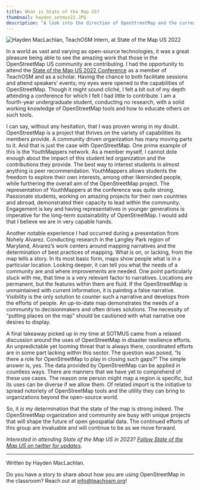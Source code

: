 ```yaml
---
title: What is State of the Map US?
thumbnail: hayden_sotmus22.JPG
description: "A look into the direction of OpenStreetMap and the current problems it is tackling."
---
```


![Hayden MacLachlan, TeachOSM Intern, at State of the Map US 2022](../../../assets/images/blog/hayden_sotmus22.JPG)

In a world as vast and varying as open-source technologies, it was a great pleasure being able to see the amazing work that those in the OpenStreetMap US community are contributing. I had the opportunity to attend the [State of the Map US 2022 Conference](https://2022.stateofthemap.us/) as a member of TeachOSM and as a scholar. Having the chance to both facilitate sessions and attend speakers’ events; my eyes were opened to the capabilities of OpenStreetMap. Though it might sound cliché, I felt a bit out of my depth attending a conference for which I felt I had little to contribute. I am a fourth-year undergraduate student, conducting no research, with a solid working knowledge of OpenStreetMap tools and how to educate others on such tools.
 
I can say, without any hesitation, that I was proven wrong in my doubt. OpenStreetMap is a project that thrives on the variety of capabilities its members provide. A community driven organization has many moving parts to it. And that is just the case with OpenStreetMap. One prime example of this is the YouthMappers network. As a member myself, I cannot dote enough about the impact of this student led organization and the contributions they provide. The best way to interest students in almost anything is peer recommendation. YouthMappers allows students the freedom to explore their own interests, among other likeminded people, while furthering the overall aim of the OpenStreetMap project. The representation of YouthMappers at the conference was quite strong. Passionate students, working on amazing projects for their own countries and abroad, demonstrated their capacity to lead within the community. Engagement is key and having representatives in younger generations is imperative for the long-term sustainability of OpenStreetMap. I would add that I believe we are in very capable hands.
 
Another notable experience I had occurred during a presentation from Nohely Alvarez. Conducting research in the Langley Park region of Maryland, Alvarez’s work centers around mapping narratives and the determination of best practices of mapping. What is on, or lacking, from the map tells a story. In its most basic form, maps show people what is in a particular location. Looking deeper, it can tell you what the needs of a community are and where improvements are needed. One point particularly stuck with me, that time is a very relevant factor to narratives. Locations are permanent, but the features within them are fluid. If the OpenStreetMap is unmaintained with current information, it is painting a false narrative. Visibility is the only solution to counter such a narrative and develops from the efforts of people. An up-to-date map demonstrates the needs of a community to decisionmakers and often drives solutions. The necessity of “putting places on the map” should be cautioned with what narrative one desires to display.
 
A final takeaway picked up in my time at SOTMUS came from a relaxed discussion around the uses of OpenStreetMap in disaster resilience efforts. An unpredictable yet looming threat that is always there, coordinated efforts are in some part lacking within this sector. The question was posed, “Is there a role for OpenStreetMap to play in closing such gaps?” The simple answer is, yes. The data provided by OpenStreetMap can be applied in countless ways. There are manners that we have yet to comprehend of these use cases. The reason one person might map a region is specific, but its uses can be diverse if we allow them. Of related import is the initiative to spread notoriety of OpenStreetMap tools and the utility they can bring to organizations beyond the open-source world.
  
So, it is my determination that the state of the map is strong indeed. The OpenStreetMap organization and community are busy with unique projects that will shape the future of open geospatial data. The continued efforts of this group are invaluable and will continue to be as we move forward.

*Interested in attending State of the Map US in 2023? [Follow State of the Map US on twitter for updates](https://twitter.com/sotmus).*

---

Written by Hayden MacLachlan.

Do you have a story to share about how you are using OpenStreetMap in the classroom? Reach out at info@teachosm.org!
